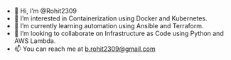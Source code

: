- 👋 Hi, I’m @Rohit2309
- 👀 I’m interested in Containerization using Docker and Kubernetes.
- 🌱 I’m currently learning automation using Ansible and Terraform.
- 💞️ I’m looking to collaborate on Infrastructure as Code using Python and AWS Lambda.
- 📫 You can reach me at b.rohit2309@gmail.com

<!---
Rohit2309/Rohit2309 is a ✨ special ✨ repository because its `README.md` (this file) appears on your GitHub profile.
You can click the Preview link to take a look at your changes.
--->
